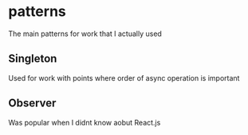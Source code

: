# patterns
The main patterns for work that I actually used

## Singleton
Used for work with points where order of async operation is important

## Observer
Was popular when I didnt know aobut React.js 
